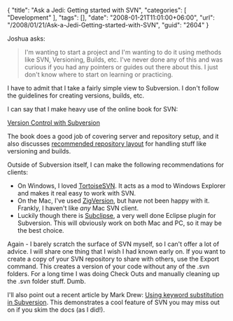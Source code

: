 {
	"title": "Ask a Jedi: Getting started with SVN",
	"categories": [
		"Development"
	],
	"tags": [],
	"date": "2008-01-21T11:01:00+06:00",
	"url": "/2008/01/21/Ask-a-Jedi-Getting-started-with-SVN",
	"guid": "2604"
}

Joshua asks:

<blockquote>
<p>
I'm wanting to start a project and I'm wanting to do it using methods like SVN, Versioning, Builds, etc. I've never done any of this and was curious if you had any pointers or guides out there about this. I just don't know where to start on learning or practicing.
</p>
</blockquote>

I have to admit that I take a fairly simple view to Subversion. I don't follow the guidelines for creating versions, builds, etc. 

I can say that I make heavy use of the online book for SVN:

<a href="http://svnbook.red-bean.com/">Version Control with
Subversion</a>

The book does a good job of covering server and repository setup, and it also discusses <a href="http://svnbook.red-bean.com/en/1.4/svn.tour.importing.html#svn.tour.importing.layout">recommended repository layout</a> for handling stuff like versioning and builds. 

Outside of Subversion itself, I can make the following recommendations for clients:

<ul>
<li>On Windows, I loved <a href="http://tortoisesvn.tigris.org/">TortoiseSVN</a>. It acts as a mod to Windows Explorer and makes it real easy to work with SVN.
<li>On the Mac, I've used <a href="http://zigversion.com/">ZigVersion</a>, but have not been happy with it. Frankly, I haven't like <i>any</i> Mac SVN client. 
<li>Luckily though there is <a href="http://subclipse.tigris.org/">Subclipse</a>, a very well done Eclipse plugin for Subversion. This will obviously work on both Mac and PC, so it may be the best choice.
</ul>

Again - I barely scratch the surface of SVN myself, so I can't offer a lot of advice. I will share one thing that I wish I had known early on. If you want to create a copy of your SVN repository to share with others, use the Export command. This creates a version of your code without any of the .svn folders. For a long time I was doing Check Outs and manually cleaning up the .svn folder stuff. Dumb.

I'll also point out a recent article by Mark Drew: <a href="http://www.markdrew.co.uk/blog/index.cfm/2008/1/11/Using-keyword-substitution-in-Subversion">Using keyword substitution in Subversion</a>. This demonstrates a cool feature of SVN you may miss out on if you skim the docs (as I did!).